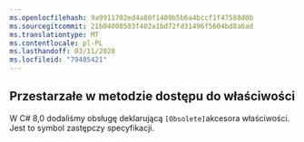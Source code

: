 ```yaml
---
ms.openlocfilehash: 9a9911702ed4a80f1409b5b6a4bccf1f47588d0b
ms.sourcegitcommit: 21b04008503f402a1bd72fd31496f5604bd8a6ad
ms.translationtype: MT
ms.contentlocale: pl-PL
ms.lasthandoff: 03/11/2020
ms.locfileid: "79485421"
---
```

## <a name="obsolete-on-property-accessor"></a>Przestarzałe w metodzie dostępu do właściwości

W C# 8,0 dodaliśmy obsługę deklarującą `[Obsolete]`akcesora właściwości. Jest to symbol zastępczy specyfikacji.
